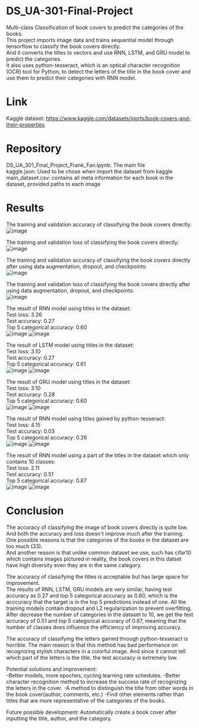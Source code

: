 # DS_UA-301-Final-Project

Multi-class Classification of book covers to predict the categories of the books.  
This project imports image data and trains sequential model through tensorflow to classify the book covers directly.  
And it converts the titles to vectors and use RNN, LSTM, and GRU model to predict the categories.  
It also uses python-tesseract, which is an optical character recognition (OCR) tool for Python, to detect the letters of the title in the book cover and use them to predict their categories with RNN model.

# Link
Kaggle dataset: https://www.kaggle.com/datasets/sjorts/book-covers-and-their-properties

# Repository

DS_UA_301_Final_Project_Frank_Fan.ipynb: The main file   
kaggle.json: Used to be chose when import the dataset from kaggle   
main_dataset.csv: contains all meta information for each book in the dataset, provided paths to each image  

# Results
The training and validation accuracy of classifying the book covers directly:  
![image](https://user-images.githubusercontent.com/98332987/208316443-d4c295ba-6da8-427c-bc69-5ff64888b0ab.png)

The training and validation loss of classifying the book covers directly:  
![image](https://user-images.githubusercontent.com/98332987/208316432-8dd1de37-244e-43a1-9e88-c4b69dae2be1.png)

The training and validation accuracy of classifying the book covers directly after using data augmentation, dropout, and checkpoints:  
![image](https://user-images.githubusercontent.com/98332987/208316477-b350270d-c470-4bea-8c7c-74ec0c723708.png)

The training and validation loss of classifying the book covers directly after using data augmentation, dropout, and checkpoints:  
![image](https://user-images.githubusercontent.com/98332987/208316485-d6b755b0-ff25-45f4-98be-97990ed2cf72.png)

The result of RNN model using titles in the dataset:  
Test loss: 3.26  
Test accuracy: 0.27  
Top 5 categorical accuracy: 0.60  
![image](https://user-images.githubusercontent.com/98332987/208316744-7c0d82d3-194e-471c-8d9c-60069032838f.png)
![image](https://user-images.githubusercontent.com/98332987/208316749-8a904b5e-9113-4446-9b66-62fef6858c1e.png)  

The result of LSTM model using titles in the dataset:    
Test loss: 3.10  
Test accuracy: 0.27  
Top 5 categorical accuracy: 0.61  
![image](https://user-images.githubusercontent.com/98332987/208316770-b482c407-4c37-4ae0-af37-17bd681f54d6.png)
![image](https://user-images.githubusercontent.com/98332987/208316775-d9cdbb89-2d92-4c66-9b88-2d838c977081.png)

The result of GRU model using titles in the dataset:    
Test loss: 3.10  
Test accuracy: 0.28  
Top 5 categorical accuracy: 0.60  
![image](https://user-images.githubusercontent.com/98332987/208316781-c94d24f2-e0f3-44f2-b44d-3b012cd9b9fd.png)
![image](https://user-images.githubusercontent.com/98332987/208316784-2ca987be-89e6-4736-9b5f-6a6f255d7475.png)

The result of RNN model using titles gained by python-tesseract:   
Test loss: 4.15  
Test accuracy: 0.03  
Top 5 categorical accuracy: 0.26  
![image](https://user-images.githubusercontent.com/98332987/208317279-459f4f1f-4531-46bb-a89a-627940efaa93.png)
![image](https://user-images.githubusercontent.com/98332987/208317280-7881edf9-adb2-4d24-9457-f3aa00f3496e.png)

The result of RNN model using a part of the titles in the dataset which only contains 10 classes:    
Test loss: 2.11    
Test accuracy: 0.51  
Top 5 categorical accuracy: 0.87  
![image](https://user-images.githubusercontent.com/98332987/208317328-d743eaa1-639e-49f5-871e-9d9fe909ac98.png)
![image](https://user-images.githubusercontent.com/98332987/208317336-e640d542-9e1e-4583-82a1-b3ea0437c207.png)

# Conclusion
The accuracy of classifying the image of book covers directly is quite low. And both the accuracy and loss doesn't improve much after the training.  
One possible reasons is that the categories of the books in the dataset are too much (33).    
And another reason is that unlike common dataset we use, such has cifar10 which contains images pictured in reality, the book covers in this datset have high diversity even they are in the same category.

The accuracy of classifying the titles is acceptable but has large space for improvement.  
The results of RNN, LSTM, GRU models are very similar, having test accuracy as 0.27 and top 5 categorical accuracy as 0.60, which is the acccuracy that the target is in the top 5 predictions instead of one.
All the training models contain dropout and L2 regularization to prevent overfitting.  
After decrease the number of categories in the dataset to 10, we get the test accuracy of 0.51 and top 5 categorical accuracy of 0.87, meaning that the number of classes does influence the efficiency of improving accuracy.  

The accuracy of classifying the letters gained through python-tesseract is horrible. The main reason is that this method has bad performance on recognizing stylish characters in a colorful image. And since it cannot tell which part of the letters is the title, the test accuracy is extremely low.

Potential solutions and improvement:  
-Better models, more epoches, cycling learning rate schedules.
-Better character recognition method to increase the success rate of recognizing the letters in the cover.
-A method to distinguish the title from other words in the book cover(author, comments, etc.)
-Find other elements rather than titles that are more representative of the categories of the books.

Future possible development:
Automatically create a book cover after inputting the title, author, and the category.
